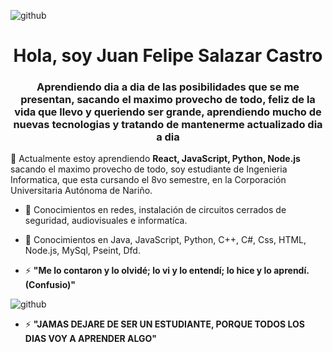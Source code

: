 ![github](https://www.grupocibernos.com/hubfs/desarrollo%20de%20software%20a%20medida.jpg)

<h1 align="center">Hola, soy Juan Felipe Salazar Castro</h1>
<h3 align="center">Aprendiendo dia a dia de las posibilidades que se me presentan, sacando el maximo provecho de todo, feliz de la vida que llevo y queriendo ser grande, aprendiendo mucho de nuevas tecnologias y tratando de mantenerme actualizado dia a dia</h3>

🌱 Actualmente estoy aprendiendo **React, JavaScript, Python, Node.js** sacando el maximo provecho de todo, soy estudiante de Ingenieria Informatica, que esta cursando el 8vo semestre, en la Corporación Universitaria Autónoma de Nariño.

- 💬 Conocimientos en redes, instalación de circuitos cerrados de seguridad, audiovisuales e informatíca.
- 💬 Conocimientos en Java, JavaScript, Python, C++, C#, Css, HTML, Node.js, MySql, Pseint, Dfd.

- ⚡ **"Me lo contaron y lo olvidé; lo vi y lo entendí; lo hice y lo aprendí. (Confusio)"**

![github](https://www.occ.com.mx/blog/wp-content/uploads/2017/06/frase-mahatma-gandhi-occeducacion.png)

- ⚡ **"JAMAS DEJARE DE SER UN ESTUDIANTE, PORQUE TODOS LOS DIAS VOY A APRENDER ALGO"**
